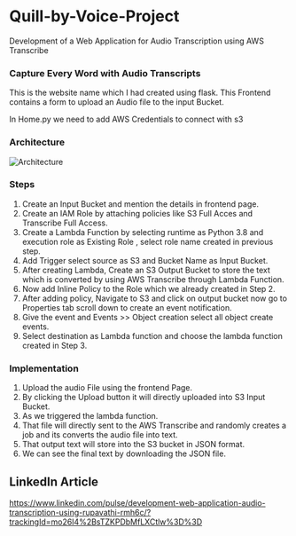 # Quill-by-Voice-Project

Development of a Web Application for Audio Transcription using AWS Transcribe

### Capture Every Word with Audio Transcripts

This is the website name which I had created using flask. This Frontend contains a form to upload an Audio file to the input Bucket.

In Home.py we need to add AWS Credentials to connect with s3

### Architecture

![Architecture](https://github.com/SIRAPURUPA/Quill-by-Voice-Project/assets/110527772/18ce7a37-07f5-4eb4-9ffe-08da3cd68fb5)


### Steps

1. Create an Input Bucket and mention the details in frontend page.
2. Create an IAM Role by attaching policies like S3 Full Acces and Transcribe Full Access.
3. Create a Lambda Function by selecting runtime as Python 3.8 and execution role as Existing Role , select role name created in previous step.
4. Add Trigger select source as S3 and Bucket Name as Input Bucket.
5. After creating Lambda, Create an S3 Output Bucket to store the text which is converted by using AWS Transcribe through Lambda Function.
6. Now add Inline Policy to the Role which we already created in Step 2.
7. After adding policy, Navigate to S3 and click on output bucket now go to Properties tab scroll down to create an event notification.
8. Give the event and Events >> Object creation select all object create events.
9. Select destination as Lambda function and choose the lambda function created in Step 3.

### Implementation

1. Upload the audio File using the frontend Page.
2. By clicking the Upload button it will directly uploaded into S3 Input Bucket.
3. As we triggered the lambda function.
4. That file will directly sent to the AWS Transcribe and randomly creates a job and its converts the audio file into text.
5. That output text will store into the S3 bucket in JSON format.
6. We can see the final text by downloading the JSON file.

## LinkedIn Article

https://www.linkedin.com/pulse/development-web-application-audio-transcription-using-rupavathi-rmh6c/?trackingId=mo26I4%2BsTZKPDbMfLXCtlw%3D%3D
